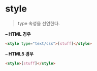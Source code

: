 # style
> type 속성을 선언한다.

**– HTML 경우**
``` html
<style type="text/css">[stuff]</style>
```
**– HTML5 경우**
``` html
<style>[stuff]</style>
```